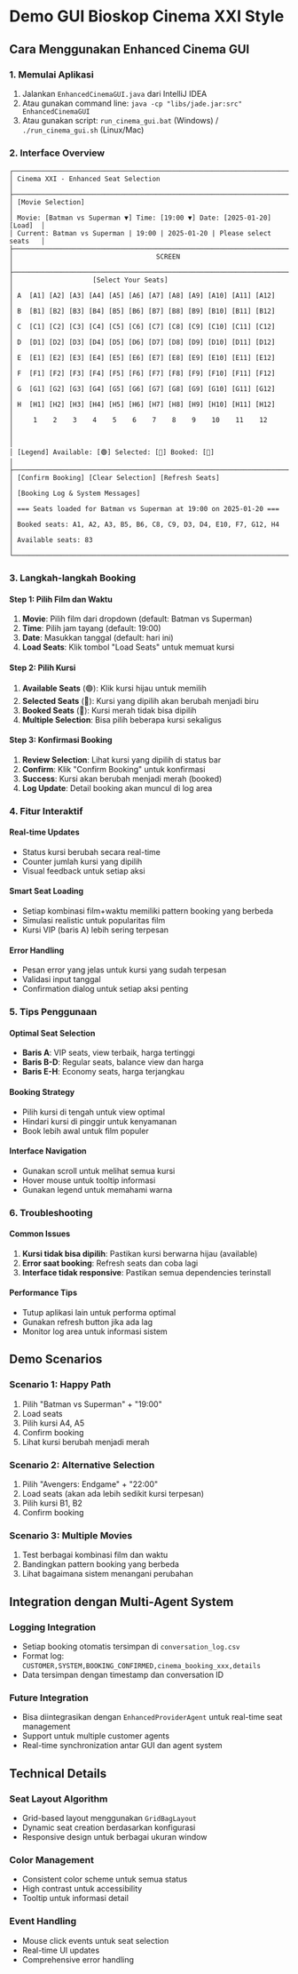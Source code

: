 # Demo GUI Bioskop Cinema XXI Style

## Cara Menggunakan Enhanced Cinema GUI

### 1. Memulai Aplikasi
1. Jalankan `EnhancedCinemaGUI.java` dari IntelliJ IDEA
2. Atau gunakan command line: `java -cp "libs/jade.jar:src" EnhancedCinemaGUI`
3. Atau gunakan script: `run_cinema_gui.bat` (Windows) / `./run_cinema_gui.sh` (Linux/Mac)

### 2. Interface Overview
```
┌─────────────────────────────────────────────────────────────────────────────┐
│ Cinema XXI - Enhanced Seat Selection                                       │
├─────────────────────────────────────────────────────────────────────────────┤
│ [Movie Selection]                                                          │
│ Movie: [Batman vs Superman ▼] Time: [19:00 ▼] Date: [2025-01-20] [Load]  │
│ Current: Batman vs Superman | 19:00 | 2025-01-20 | Please select seats   │
├─────────────────────────────────────────────────────────────────────────────┤
│                                    SCREEN                                  │
├─────────────────────────────────────────────────────────────────────────────┤
│                    [Select Your Seats]                                     │
│ A  [A1] [A2] [A3] [A4] [A5] [A6] [A7] [A8] [A9] [A10] [A11] [A12]     │
│ B  [B1] [B2] [B3] [B4] [B5] [B6] [B7] [B8] [B9] [B10] [B11] [B12]     │
│ C  [C1] [C2] [C3] [C4] [C5] [C6] [C7] [C8] [C9] [C10] [C11] [C12]     │
│ D  [D1] [D2] [D3] [D4] [D5] [D6] [D7] [D8] [D9] [D10] [D11] [D12]     │
│ E  [E1] [E2] [E3] [E4] [E5] [E6] [E7] [E8] [E9] [E10] [E11] [E12]     │
│ F  [F1] [F2] [F3] [F4] [F5] [F6] [F7] [F8] [F9] [F10] [F11] [F12]     │
│ G  [G1] [G2] [G3] [G4] [G5] [G6] [G7] [G8] [G9] [G10] [G11] [G12]     │
│ H  [H1] [H2] [H3] [H4] [H5] [H6] [H7] [H8] [H9] [H10] [H11] [H12]     │
│     1    2    3    4    5    6    7    8    9    10    11    12           │
│                                                                             │
│ [Legend] Available: [🟢] Selected: [🔵] Booked: [🔴]                      │
├─────────────────────────────────────────────────────────────────────────────┤
│ [Confirm Booking] [Clear Selection] [Refresh Seats]                       │
│ [Booking Log & System Messages]                                            │
│ === Seats loaded for Batman vs Superman at 19:00 on 2025-01-20 ===        │
│ Booked seats: A1, A2, A3, B5, B6, C8, C9, D3, D4, E10, F7, G12, H4      │
│ Available seats: 83                                                        │
└─────────────────────────────────────────────────────────────────────────────┘
```

### 3. Langkah-langkah Booking

#### Step 1: Pilih Film dan Waktu
1. **Movie**: Pilih film dari dropdown (default: Batman vs Superman)
2. **Time**: Pilih jam tayang (default: 19:00)
3. **Date**: Masukkan tanggal (default: hari ini)
4. **Load Seats**: Klik tombol "Load Seats" untuk memuat kursi

#### Step 2: Pilih Kursi
1. **Available Seats** (🟢): Klik kursi hijau untuk memilih
2. **Selected Seats** (🔵): Kursi yang dipilih akan berubah menjadi biru
3. **Booked Seats** (🔴): Kursi merah tidak bisa dipilih
4. **Multiple Selection**: Bisa pilih beberapa kursi sekaligus

#### Step 3: Konfirmasi Booking
1. **Review Selection**: Lihat kursi yang dipilih di status bar
2. **Confirm**: Klik "Confirm Booking" untuk konfirmasi
3. **Success**: Kursi akan berubah menjadi merah (booked)
4. **Log Update**: Detail booking akan muncul di log area

### 4. Fitur Interaktif

#### Real-time Updates
- Status kursi berubah secara real-time
- Counter jumlah kursi yang dipilih
- Visual feedback untuk setiap aksi

#### Smart Seat Loading
- Setiap kombinasi film+waktu memiliki pattern booking yang berbeda
- Simulasi realistic untuk popularitas film
- Kursi VIP (baris A) lebih sering terpesan

#### Error Handling
- Pesan error yang jelas untuk kursi yang sudah terpesan
- Validasi input tanggal
- Confirmation dialog untuk setiap aksi penting

### 5. Tips Penggunaan

#### Optimal Seat Selection
- **Baris A**: VIP seats, view terbaik, harga tertinggi
- **Baris B-D**: Regular seats, balance view dan harga
- **Baris E-H**: Economy seats, harga terjangkau

#### Booking Strategy
- Pilih kursi di tengah untuk view optimal
- Hindari kursi di pinggir untuk kenyamanan
- Book lebih awal untuk film populer

#### Interface Navigation
- Gunakan scroll untuk melihat semua kursi
- Hover mouse untuk tooltip informasi
- Gunakan legend untuk memahami warna

### 6. Troubleshooting

#### Common Issues
1. **Kursi tidak bisa dipilih**: Pastikan kursi berwarna hijau (available)
2. **Error saat booking**: Refresh seats dan coba lagi
3. **Interface tidak responsive**: Pastikan semua dependencies terinstall

#### Performance Tips
- Tutup aplikasi lain untuk performa optimal
- Gunakan refresh button jika ada lag
- Monitor log area untuk informasi sistem

## Demo Scenarios

### Scenario 1: Happy Path
1. Pilih "Batman vs Superman" + "19:00"
2. Load seats
3. Pilih kursi A4, A5
4. Confirm booking
5. Lihat kursi berubah menjadi merah

### Scenario 2: Alternative Selection
1. Pilih "Avengers: Endgame" + "22:00"
2. Load seats (akan ada lebih sedikit kursi terpesan)
3. Pilih kursi B1, B2
4. Confirm booking

### Scenario 3: Multiple Movies
1. Test berbagai kombinasi film dan waktu
2. Bandingkan pattern booking yang berbeda
3. Lihat bagaimana sistem menangani perubahan

## Integration dengan Multi-Agent System

### Logging Integration
- Setiap booking otomatis tersimpan di `conversation_log.csv`
- Format log: `CUSTOMER,SYSTEM,BOOKING_CONFIRMED,cinema_booking_xxx,details`
- Data tersimpan dengan timestamp dan conversation ID

### Future Integration
- Bisa diintegrasikan dengan `EnhancedProviderAgent` untuk real-time seat management
- Support untuk multiple customer agents
- Real-time synchronization antar GUI dan agent system

## Technical Details

### Seat Layout Algorithm
- Grid-based layout menggunakan `GridBagLayout`
- Dynamic seat creation berdasarkan konfigurasi
- Responsive design untuk berbagai ukuran window

### Color Management
- Consistent color scheme untuk semua status
- High contrast untuk accessibility
- Tooltip untuk informasi detail

### Event Handling
- Mouse click events untuk seat selection
- Real-time UI updates
- Comprehensive error handling
